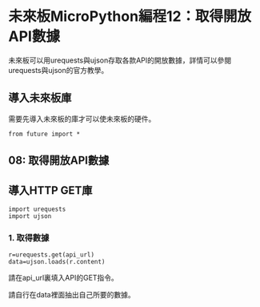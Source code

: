 # 未來板MicroPython編程12：取得開放API數據

未來板可以用urequests與ujson存取各款API的開放數據，詳情可以參閱urequests與ujson的官方教學。

## 導入未來板庫

需要先導入未來板的庫才可以使未來板的硬件。

    from future import *
    
## 08:  取得開放API數據

## 導入HTTP GET庫

    import urequests
    import ujson
    
### 1. 取得數據

    r=urequests.get(api_url)
    data=ujson.loads(r.content)
    
請在api_url裏填入API的GET指令。

請自行在data裡面抽出自己所要的數據。